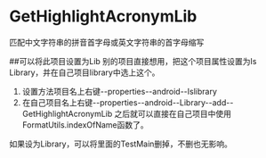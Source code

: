 # GetHighlightAcronymLib
匹配中文字符串的拼音首字母或英文字符串的首字母缩写

##可以将此项目设置为Lib
别的项目直接想用，把这个项目属性设置为Is Library，并在自己项目library中选上这个。
1. 设置方法项目名上右键--properties--android--Islibrary
2. 在自己项目名上右键--properties--android--Library--add--GetHighlightAcronymLib
之后就可以直接在自己项目中使用FormatUtils.indexOfName函数了。

如果设为Library，可以将里面的TestMain删掉，不删也无影响。